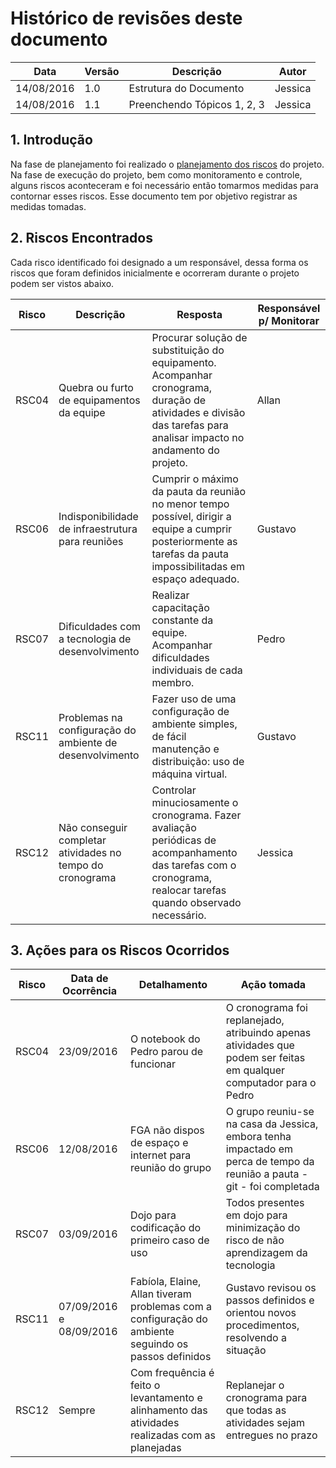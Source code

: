 # Histórico de revisões deste documento

|Data|Versão|Descrição|Autor|
|----|------|---------|-------|
| 14/08/2016| 1.0 |Estrutura do Documento |Jessica |
| 14/08/2016| 1.1 |Preenchendo Tópicos 1, 2, 3|Jessica | 

## 1. Introdução
Na fase de planejamento foi realizado o [planejamento dos riscos](https://github.com/fga-gpp-mds/2016.2-SAS_FGA/wiki/Gerenciamento-de-Riscos) do projeto. Na fase de execução do projeto, bem como monitoramento e controle, alguns riscos aconteceram e foi necessário então tomarmos medidas para contornar esses riscos. Esse documento tem por objetivo registrar as medidas tomadas.

## 2. Riscos Encontrados
Cada risco identificado foi designado a um responsável, dessa forma os riscos que foram definidos inicialmente e ocorreram durante o projeto podem ser vistos abaixo.

|Risco|Descrição|Resposta|Responsável p/ Monitorar|
|-----|---------|--------|-----------|
|RSC04|Quebra ou furto de equipamentos da equipe |Procurar solução de substituição do equipamento. Acompanhar cronograma, duração de atividades e divisão das tarefas para analisar impacto no andamento do projeto.|Allan   |
|RSC06|Indisponibilidade de infraestrutura para reuniões  |Cumprir o máximo da pauta da reunião no menor tempo possível, dirigir a equipe a cumprir posteriormente as tarefas da pauta impossibilitadas em espaço adequado.|Gustavo |
|RSC07|Dificuldades com a tecnologia de desenvolvimento  |Realizar capacitação constante da equipe. Acompanhar dificuldades individuais de cada membro. |Pedro |
|RSC11|Problemas na configuração do ambiente de desenvolvimento |Fazer uso de uma configuração de ambiente simples, de fácil manutenção e distribuição: uso de máquina virtual. |Gustavo |
|RSC12|Não conseguir completar atividades no tempo do cronograma |Controlar minuciosamente o cronograma. Fazer avaliação periódicas de acompanhamento das tarefas com o cronograma, realocar tarefas quando observado necessário. |Jessica |

## 3. Ações para os Riscos Ocorridos

|Risco|Data de Ocorrência|Detalhamento|Ação tomada        |
|-----|------------------|------------|-------------------|
|RSC04|23/09/2016    |O notebook do Pedro parou de funcionar|O cronograma foi replanejado, atribuindo apenas atividades que podem ser feitas em qualquer computador para o Pedro|
|RSC06|12/08/2016    |FGA não dispos de espaço e internet para reunião do grupo| O grupo reuniu-se na casa da Jessica, embora tenha impactado em perca de tempo da reunião a pauta - git - foi completada|
|RSC07|03/09/2016    |Dojo para codificação do primeiro caso de uso| Todos presentes em dojo para minimização do risco de não aprendizagem da tecnologia|
|RSC11|07/09/2016 e 08/09/2016    |Fabíola, Elaine, Allan tiveram problemas com a configuração do ambiente seguindo os passos definidos | Gustavo revisou os passos definidos e orientou novos procedimentos, resolvendo a situação|
|RSC12|Sempre|Com frequência é feito o levantamento e alinhamento das atividades realizadas com as planejadas|Replanejar o cronograma para que todas as atividades sejam entregues no prazo|